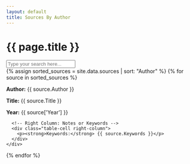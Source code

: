 ```yaml
---
layout: default
title: Sources By Author
---
```


<h1>{{ page.title }}</h1>

<div id="search-container">
  <input
    type="text"
    id="search-input"
    placeholder="Type your search here..."
    onkeyup="filterSources()"
  />
</div>

<div class="table" id="sources-container">
  {% assign sorted_sources = site.data.sources | sort: "Author" %}
  {% for source in sorted_sources %}
    <div class="table-row">
      <!-- Left Column: Title, Author, Year -->
      <div class="table-cell left-column">
        <p><strong>Author:</strong> {{ source.Author }}</p>
        <p><strong>Title:</strong> {{ source.Title }}</p>
        <p><strong>Year:</strong> {{ source['Year'] }}</p>
      </div>
      
      <!-- Right Column: Notes or Keywords -->
      <div class="table-cell right-column">
        <p><strong>Keywords:</strong> {{ source.Keywords }}</p>
      </div>
    </div>
  {% endfor %}
</div>
